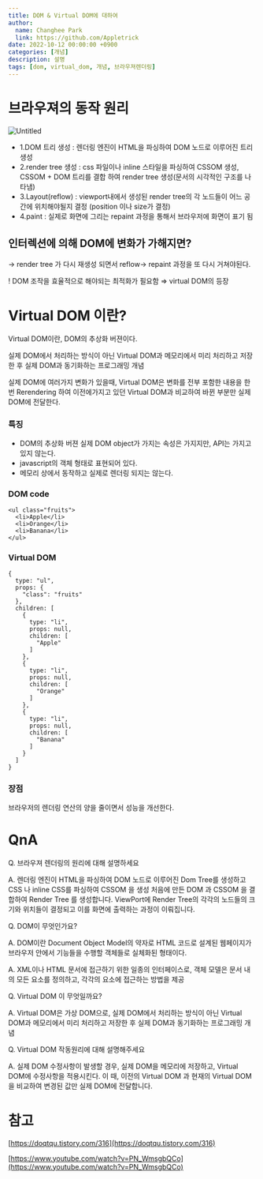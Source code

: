 ```yaml
---
title: DOM & Virtual DOM에 대하여
author:
  name: Changhee Park
  link: https://github.com/Appletrick
date: 2022-10-12 00:00:00 +0900
categories: [개념]
description: 설명
tags: [dom, virtual_dom, 개념, 브라우져렌더링]
---
```


# 브라우져의 동작 원리

![Untitled](https://user-images.githubusercontent.com/31761527/195149637-35af5500-15b4-493d-9818-e77c70261cee.png)

- 1.DOM 트리 생성 : 렌더링 엔진이 HTML을 파싱하여 DOM 노드로 이루어진 트리 생성
- 2.render tree 생성 : css 파일이나 inline 스타일을 파싱하여 CSSOM 생성, CSSOM + DOM 트리를 결합 하여 render tree 생성(문서의 시각적인 구조를 나타냄)
- 3.Layout(reflow) : viewport내에서 생성된 render tree의 각 노드들이 어느 공간에 위치해야될지 결정 (position 이나 size가 결정)
- 4.paint : 실제로 화면에 그리는 repaint 과정을 통해서 브라우저에 화면이 표기 됨

## 인터렉션에 의해 DOM에 변화가 가해지면?

→ render tree 가 다시 재생성 되면서 reflow→ repaint 과정을 또 다시 거쳐야된다.

! DOM 조작을 효율적으로 해야되는 최적화가 필요함 ⇒ virtual DOM의 등장

# Virtual DOM 이란?

Virtual DOM이란, DOM의 추상화 버젼이다.

실제 DOM에서 처리하는 방식이 아닌 Virtual DOM과 메모리에서 미리 처리하고 저장한 후 실제 DOM과 동기화하는 프로그래밍 개념

실제 DOM에 여러가지 변화가 있을때, Virtual DOM은 변화를 전부 포함한 내용을 한번 Rerendering 하여 이전에가지고 있던 Virtual DOM과 비교하여 바뀐 부분만 실제 DOM에 전달한다.

### 특징

- DOM의 추상화 버젼 실제 DOM object가 가지는 속성은 가지지만, API는 가지고 있지 않는다.
- javascript의 객체 형태로 표현되어 있다.
- 메모리 상에서 동작하고 실제로 렌더링 되지는 않는다.

### DOM code

```tsx
<ul class="fruits">
  <li>Apple</li>
  <li>Orange</li>
  <li>Banana</li>
</ul>
```

### Virtual DOM

```tsx
{
  type: "ul",
  props: {
    "class": "fruits"
  },
  children: [
    {
      type: "li",
      props: null,
      children: [
        "Apple"
      ]
    },
    {
      type: "li",
      props: null,
      children: [
        "Orange"
      ]
    },
    {
      type: "li",
      props: null,
      children: [
        "Banana"
      ]
    }
  ]
}
```

### 장점

브라우저의 렌더링 연산의 양을 줄이면서 성능을 개선한다.

# QnA

Q. 브라우져 렌더링의 원리에 대해 설명하세요

A. 렌더링 엔진이 HTML을 파싱하여 DOM 노드로 이루어진 Dom Tree를 생성하고 CSS 나 inline CSS를 파싱하여 CSSOM 을 생성 처음에 만든 DOM 과 CSSOM 을 결합하여 Render Tree 를 생성합니다. ViewPort에 Render Tree의 각각의 노드들의 크기와 위치들이 결정되고 이를 화면에 출력하는 과정이 이뤄집니다.

Q. DOM이 무엇인가요?

A. DOM이란 Document Object Model의 약자로 HTML 코드로 설계된 웹페이지가 브라우저 안에서 기능들을 수행할 객체들로 실체화된 형태이다.

A. XML이나 HTML 문서에 접근하기 위한 일종의 인터페이스로, 객체 모델은 문서 내의 모든 요소를 정의하고, 각각의 요소에 접근하는 방법을 제공

Q. Virtual DOM 이 무엇일까요?

A. Virtual DOM은 가상 DOM으로, 실제 DOM에서 처리하는 방식이 아닌 Virtual DOM과 메모리에서 미리 처리하고 저장한 후 실제 DOM과 동기화하는 프로그래밍 개념

Q. Virtual DOM 작동원리에 대해 설명해주세요

A. 실제 DOM 수정사항이 발생할 경우, 실제 DOM을 메모리에 저장하고, Virtual DOM에 수정사항을 적용시킨다. 이 때, 이전의 Virtual DOM 과 현재의 Virtual DOM을 비교하여 변경된 값만 실제 DOM에 전달합니다.

# 참고

[https://doqtqu.tistory.com/316](https://doqtqu.tistory.com/316)

[https://www.youtube.com/watch?v=PN_WmsgbQCo](https://www.youtube.com/watch?v=PN_WmsgbQCo)
